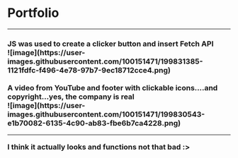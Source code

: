 # Portfolio
<hr>
<h3>JS was used to create a clicker button and insert Fetch API 
<br>
![image](https://user-images.githubusercontent.com/100151471/199831385-1121fdfc-f496-4e78-97b7-9ec18712cce4.png)
<br> 
<br>
A video from YouTube and footer with clickable icons....and copyright...yes, the company is real
<br>
![image](https://user-images.githubusercontent.com/100151471/199830543-e1b70082-6135-4c90-ab83-fbe6b7ca4228.png)
<hr>
I think it actually looks and functions not that bad :>
